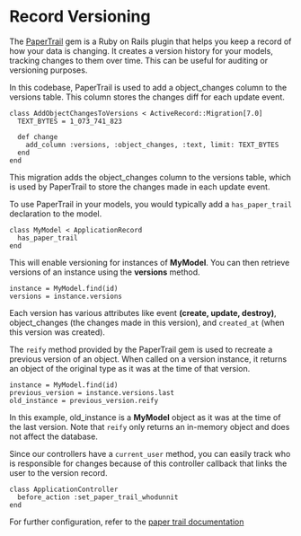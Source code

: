# Record Versioning

The [PaperTrail](https://github.com/paper-trail-gem/paper_trail) gem is a Ruby on Rails plugin that helps you keep a record of how your data is changing. It creates a version history for your models, tracking changes to them over time. This can be useful for auditing or versioning purposes.

In this codebase, PaperTrail is used to add a object_changes column to the versions table. This column stores the changes diff for each update event.

```
class AddObjectChangesToVersions < ActiveRecord::Migration[7.0]
  TEXT_BYTES = 1_073_741_823

  def change
    add_column :versions, :object_changes, :text, limit: TEXT_BYTES
  end
end
```

This migration adds the object_changes column to the versions table, which is used by PaperTrail to store the changes made in each update event.

To use PaperTrail in your models, you would typically add a `has_paper_trail` declaration to the model.

```
class MyModel < ApplicationRecord
  has_paper_trail
end
```

This will enable versioning for instances of **MyModel**. You can then retrieve versions of an instance using the **versions** method.

```
instance = MyModel.find(id)
versions = instance.versions
```

Each version has various attributes like event **(create, update, destroy)**, object_changes (the changes made in this version), and `created_at` (when this version was created).

The `reify` method provided by the PaperTrail gem is used to recreate a previous version of an object. When called on a version instance, it returns an object of the original type as it was at the time of that version.

```
instance = MyModel.find(id)
previous_version = instance.versions.last
old_instance = previous_version.reify
```

In this example, old_instance is a **MyModel** object as it was at the time of the last version. Note that `reify` only returns an in-memory object and does not affect the database.

Since our controllers have a `current_user` method, you can easily track who is responsible for changes because of this controller callback that links the user to the version record.

```
class ApplicationController
  before_action :set_paper_trail_whodunnit
end
```

For further configuration, refer to the [paper trail documentation](https://github.com/paper-trail-gem/paper_trail#1e-configuration)
